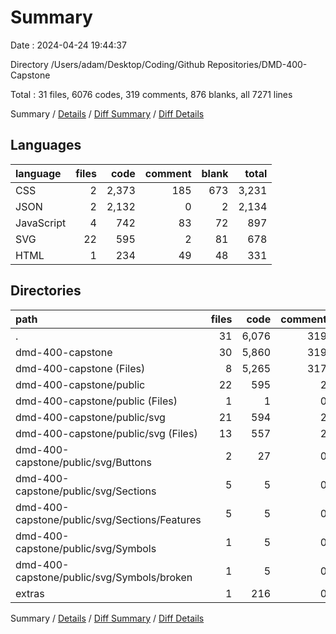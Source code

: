 # Summary

Date : 2024-04-24 19:44:37

Directory /Users/adam/Desktop/Coding/Github Repositories/DMD-400-Capstone

Total : 31 files,  6076 codes, 319 comments, 876 blanks, all 7271 lines

Summary / [Details](details.md) / [Diff Summary](diff.md) / [Diff Details](diff-details.md)

## Languages
| language | files | code | comment | blank | total |
| :--- | ---: | ---: | ---: | ---: | ---: |
| CSS | 2 | 2,373 | 185 | 673 | 3,231 |
| JSON | 2 | 2,132 | 0 | 2 | 2,134 |
| JavaScript | 4 | 742 | 83 | 72 | 897 |
| SVG | 22 | 595 | 2 | 81 | 678 |
| HTML | 1 | 234 | 49 | 48 | 331 |

## Directories
| path | files | code | comment | blank | total |
| :--- | ---: | ---: | ---: | ---: | ---: |
| . | 31 | 6,076 | 319 | 876 | 7,271 |
| dmd-400-capstone | 30 | 5,860 | 319 | 876 | 7,055 |
| dmd-400-capstone (Files) | 8 | 5,265 | 317 | 795 | 6,377 |
| dmd-400-capstone/public | 22 | 595 | 2 | 81 | 678 |
| dmd-400-capstone/public (Files) | 1 | 1 | 0 | 0 | 1 |
| dmd-400-capstone/public/svg | 21 | 594 | 2 | 81 | 677 |
| dmd-400-capstone/public/svg (Files) | 13 | 557 | 2 | 79 | 638 |
| dmd-400-capstone/public/svg/Buttons | 2 | 27 | 0 | 1 | 28 |
| dmd-400-capstone/public/svg/Sections | 5 | 5 | 0 | 0 | 5 |
| dmd-400-capstone/public/svg/Sections/Features | 5 | 5 | 0 | 0 | 5 |
| dmd-400-capstone/public/svg/Symbols | 1 | 5 | 0 | 1 | 6 |
| dmd-400-capstone/public/svg/Symbols/broken | 1 | 5 | 0 | 1 | 6 |
| extras | 1 | 216 | 0 | 0 | 216 |

Summary / [Details](details.md) / [Diff Summary](diff.md) / [Diff Details](diff-details.md)